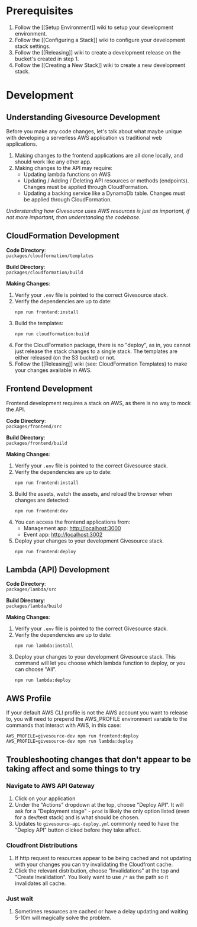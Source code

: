 # Prerequisites
1. Follow the [[Setup Environment]] wiki to setup your development environment.
2. Follow the [[Configuring a Stack]] wiki to configure your development stack settings.
2. Follow the [[Releasing]] wiki to create a development release on the bucket's created in step 1.
3. Follow the [[Creating a New Stack]] wiki to create a new development stack.

# Development
## Understanding Givesource Development
Before you make any code changes, let's talk about what maybe unique with developing a serverless AWS application vs traditional web applications.

1. Making changes to the frontend applications are all done locally, and should work like any other app.
2. Making changes to the API may require:
	- Updating lambda functions on AWS
	- Updating / Adding / Deleting API resources or methods (endpoints). Changes must be applied through CloudFormation.
	- Updating a backing service like a DynamoDb table. Changes must be applied through CloudFormation.

_Understanding how Givesource uses AWS resources is just as important, if not more important, than understanding the codebase._

## CloudFormation Development
**Code Directory**:  
`packages/cloudformation/templates`

**Build Directory**:  
`packages/cloudformation/build`

**Making Changes**:  
1. Verify your `.env` file is pointed to the correct Givesource stack.
2. Verify the dependencies are up to date:
	```
	npm run frontend:install
	```
3. Build the templates:
	```
	npm run cloudformation:build
	```
4. For the CloudFormation package, there is no "deploy", as in, you cannot just release the stack changes to a single stack.
The templates are either released (on the S3 bucket) or not.
5. Follow the [[Releasing]] wiki (see: CloudFormation Templates) to make your changes available in AWS.

## Frontend Development
Frontend development requires a stack on AWS, as there is no way to mock the API.

**Code Directory**:  
`packages/frontend/src`

**Build Directory**:  
`packages/frontend/build`

**Making Changes**:  
1. Verify your `.env` file is pointed to the correct Givesource stack.
2. Verify the dependencies are up to date:
	```
	npm run frontend:install
	```
3. Build the assets, watch the assets, and reload the browser when changes are detected:
	```
	npm run frontend:dev
	```
4. You can access the frontend applications from:
	- Management app: [http://localhost:3000](http://localhost:3000)
	- Event app: [http://localhost:3002](http://localhost:3000)
5. Deploy your changes to your development Givesource stack.
	```
	npm run frontend:deploy
	```

## Lambda (API) Development
**Code Directory**:  
`packages/lambda/src`

**Build Directory**:  
`packages/lambda/build`

**Making Changes**:  
1. Verify your `.env` file is pointed to the correct Givesource stack.
2. Verify the dependencies are up to date:
	```
	npm run lambda:install
	```
3. Deploy your changes to your development Givesource stack. This command will let you choose which lambda function to deploy, or you can choose "All".
	```
	npm run lambda:deploy
	```

## AWS Profile
If your default AWS CLI profile is not the AWS account you want to release to, you will need to prepend the AWS_PROFILE environment varable to the commands
that interact with AWS, in this case:
```
AWS_PROFILE=givesource-dev npm run frontend:deploy
AWS_PROFILE=givesource-dev npm run lambda:deploy
```

## Troubleshooting changes that don't appear to be taking affect and some things to try

### Navigate to AWS API Gateway
1. Click on your application
1. Under the "Actions" dropdown at the top, choose "Deploy API".  It will ask for a "Deployment stage" - `prod` is likely the only option listed (even for a dev/test stack) and is what should be chosen.
1. Updates to `givesource-api-deploy.yml` commonly need to have the "Deploy API" button clicked before they take affect.

### Cloudfront Distributions
1. If http request to resources appear to be being cached and not updating with your changes you can try invalidating the Cloudfront cache.
1. Click the relevant distribution, choose "Invalidations" at the top and "Create Invalidation".  You likely want to use `/*` as the path so it invalidates all cache.

### Just wait
1. Sometimes resources are cached or have a delay updating and waiting 5-10m will magically solve the problem.

